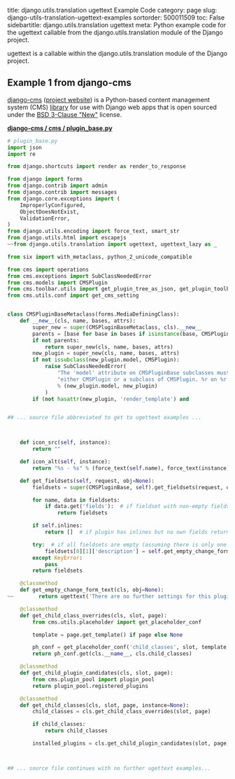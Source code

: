 title: django.utils.translation ugettext Example Code
category: page
slug: django-utils-translation-ugettext-examples
sortorder: 500011509
toc: False
sidebartitle: django.utils.translation ugettext
meta: Python example code for the ugettext callable from the django.utils.translation module of the Django project.


ugettext is a callable within the django.utils.translation module of the Django project.


## Example 1 from django-cms
[django-cms](https://github.com/divio/django-cms)
([project website](https://www.django-cms.org/en/)) is a Python-based
content management system (CMS) [library](https://pypi.org/project/django-cms/)
for use with Django web apps that is open sourced under the
[BSD 3-Clause "New"](https://github.com/divio/django-cms/blob/develop/LICENSE)
license.

[**django-cms / cms / plugin_base.py**](https://github.com/divio/django-cms/blob/develop/cms/./plugin_base.py)

```python
# plugin_base.py
import json
import re

from django.shortcuts import render as render_to_response

from django import forms
from django.contrib import admin
from django.contrib import messages
from django.core.exceptions import (
    ImproperlyConfigured,
    ObjectDoesNotExist,
    ValidationError,
)
from django.utils.encoding import force_text, smart_str
from django.utils.html import escapejs
~~from django.utils.translation import ugettext, ugettext_lazy as _

from six import with_metaclass, python_2_unicode_compatible

from cms import operations
from cms.exceptions import SubClassNeededError
from cms.models import CMSPlugin
from cms.toolbar.utils import get_plugin_tree_as_json, get_plugin_toolbar_info
from cms.utils.conf import get_cms_setting


class CMSPluginBaseMetaclass(forms.MediaDefiningClass):
    def __new__(cls, name, bases, attrs):
        super_new = super(CMSPluginBaseMetaclass, cls).__new__
        parents = [base for base in bases if isinstance(base, CMSPluginBaseMetaclass)]
        if not parents:
            return super_new(cls, name, bases, attrs)
        new_plugin = super_new(cls, name, bases, attrs)
        if not issubclass(new_plugin.model, CMSPlugin):
            raise SubClassNeededError(
                "The 'model' attribute on CMSPluginBase subclasses must be "
                "either CMSPlugin or a subclass of CMSPlugin. %r on %r is not."
                % (new_plugin.model, new_plugin)
            )
        if (not hasattr(new_plugin, 'render_template') and


## ... source file abbreviated to get to ugettext examples ...



    def icon_src(self, instance):
        return ""

    def icon_alt(self, instance):
        return "%s - %s" % (force_text(self.name), force_text(instance))

    def get_fieldsets(self, request, obj=None):
        fieldsets = super(CMSPluginBase, self).get_fieldsets(request, obj)

        for name, data in fieldsets:
            if data.get('fields'):  # if fieldset with non-empty fields is found, return fieldsets
                return fieldsets

        if self.inlines:
            return []  # if plugin has inlines but no own fields return empty fieldsets to remove empty white fieldset

        try:  # if all fieldsets are empty (assuming there is only one fieldset then) add description
            fieldsets[0][1]['description'] = self.get_empty_change_form_text(obj=obj)
        except KeyError:
            pass
        return fieldsets

    @classmethod
    def get_empty_change_form_text(cls, obj=None):
~~        return ugettext('There are no further settings for this plugin. Please press save.')

    @classmethod
    def get_child_class_overrides(cls, slot, page):
        from cms.utils.placeholder import get_placeholder_conf

        template = page.get_template() if page else None

        ph_conf = get_placeholder_conf('child_classes', slot, template, default={})
        return ph_conf.get(cls.__name__, cls.child_classes)

    @classmethod
    def get_child_plugin_candidates(cls, slot, page):
        from cms.plugin_pool import plugin_pool
        return plugin_pool.registered_plugins

    @classmethod
    def get_child_classes(cls, slot, page, instance=None):
        child_classes = cls.get_child_class_overrides(slot, page)

        if child_classes:
            return child_classes

        installed_plugins = cls.get_child_plugin_candidates(slot, page)



## ... source file continues with no further ugettext examples...

```

